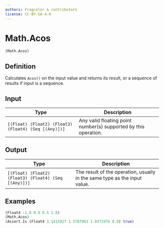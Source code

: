 ```yaml
---
authors: Fragcolor & contributors
license: CC-BY-SA-4.0
---
```



# Math.Acos

```clojure
(Math.Acos)
```


## Definition

Calculates `Acos()` on the input value and returns its result, or a sequence of results if input is a sequence.


## Input

| Type | Description |
|------|-------------|
| `[(Float) (Float2) (Float3) (Float4) (Seq [(Any)])]` | Any valid floating point number(s) supported by this operation. |


## Output

| Type | Description |
|------|-------------|
| `[(Float) (Float2) (Float3) (Float4) (Seq [(Any)])]` | The result of the operation, usually in the same type as the input value. |


## Examples

```clojure
(Float4 -1.0 0.0 0.5 1.0)
(Math.Acos)
(Assert.Is (Float4 3.1415927 1.5707963 1.0471976 0.0) true)
```
